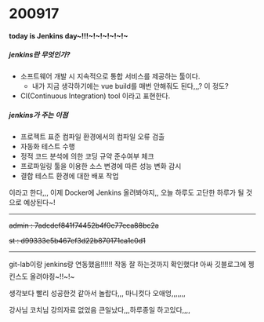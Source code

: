 # 200917

#### today is Jenkins day~!!!~!~!~!~!~!~



##### jenkins란 무엇인가?

- 소프트웨어 개발 시 지속적으로 통합 서비스를 제공하는 툴이다.
  - 내가 지금 생각하기에는 vue build를 매번 안해줘도 된다,,,? 이 정도?
- CI(Continuous Integration) tool 이라고 표현한다.



##### jenkins가 주는 이점

- 프로젝트 표준 컴파일 환경에서의 컴파일 오류 검출
- 자동화 테스트 수행
- 정적 코드 분석에 의한 코딩 규약 준수여부 체크
- 프로파일링 툴을 이용한 소스 변경에 따른 성능 변화 감시
- 결합 테스트 환경에 대한 배포 작업



이라고 한다,,, 이제 Docker에 Jenkins 올려봐야지,, 오늘 하루도 고단한 하루가 될 것으로 예상된다~!

<hr>

~~admin : 7adcdef841f74452b4f0e77eca88bc2a~~

~~st : d99333e5b467ef3d22b870171ca1c0d1~~

<hr>

git-lab이랑 jenkins랑 연동했음!!!!!! 작동 잘 하는것까지 확인했다❗ 아싸 깃블로그에 젱킨스도 올려야즹~!!~!~

생각보다 빨리 성공한것 같아서 놀랍다,,, 마니컷다 오애엉,,,,,,,

강사님 코치님 강의자료 없었음 큰일났다,,,하루종일 하고있다,,,,





